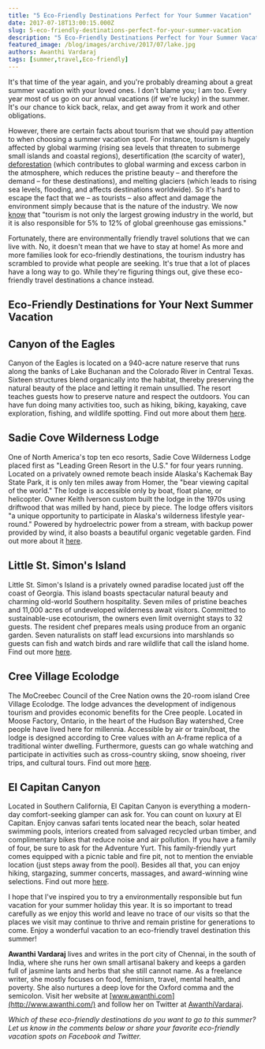 ```yaml
---
title: "5 Eco-Friendly Destinations Perfect for Your Summer Vacation"
date: 2017-07-18T13:00:15.000Z
slug: 5-eco-friendly-destinations-perfect-for-your-summer-vacation
description: "5 Eco-Friendly Destinations Perfect for Your Summer Vacation"
featured_image: /blog/images/archive/2017/07/lake.jpg
authors: Awanthi Vardaraj
tags: [summer,travel,Eco-friendly]
---
```


It's that time of the year again, and you're probably dreaming about a great summer vacation with your loved ones. I don't blame you; I am too. Every year most of us go on our annual vacations (if we're lucky) in the summer. It's our chance to kick back, relax, and get away from it work and other obligations.

However, there are certain facts about tourism that we should pay attention to when choosing a summer vacation spot. For instance, tourism is hugely affected by global warming (rising sea levels that threaten to submerge small islands and coastal regions), desertification (the scarcity of water), [deforestation](https://www.tomatoink.com/blog/posts/how-to-stop-deforestation.html) (which contributes to global warming and excess carbon in the atmosphere, which reduces the pristine beauty – and therefore the demand – for these destinations), and melting glaciers (which leads to rising sea levels, flooding, and affects destinations worldwide). So it's hard to escape the fact that we – as tourists – also affect and damage the environment simply because that is the nature of the industry. We now [know](http://www.climate-kic.org/case-studies/defining-carbon-footprints-of-tourism-packages/) that "tourism is not only the largest growing industry in the world, but it is also responsible for 5% to 12% of global greenhouse gas emissions."

Fortunately, there are environmentally friendly travel solutions that we can live with. No, it doesn't mean that we have to stay at home! As more and more families look for eco-friendly destinations, the tourism industry has scrambled to provide what people are seeking. It's true that a lot of places have a long way to go. While they're figuring things out, give these eco-friendly travel destinations a chance instead.

## Eco-Friendly Destinations for Your Next Summer Vacation

## Canyon of the Eagles

Canyon of the Eagles is located on a 940-acre nature reserve that runs along the banks of Lake Buchanan and the Colorado River in Central Texas. Sixteen structures blend organically into the habitat, thereby preserving the natural beauty of the place and letting it remain unsullied. The resort teaches guests how to preserve nature and respect the outdoors. You can have fun doing many activities too, such as hiking, biking, kayaking, cave exploration, fishing, and wildlife spotting. Find out more about them [here](http://www.canyonoftheeagles.com/).

## Sadie Cove Wilderness Lodge

One of North America's top ten eco resorts, Sadie Cove Wilderness Lodge placed first as "Leading Green Resort in the U.S." for four years running. Located on a privately owned remote beach inside Alaska's Kachemak Bay State Park, it is only ten miles away from Homer, the "bear viewing capital of the world." The lodge is accessible only by boat, float plane, or helicopter. Owner Keith Iverson custom built the lodge in the 1970s using driftwood that was milled by hand, piece by piece. The lodge offers visitors "a unique opportunity to participate in Alaska's wilderness lifestyle year-round." Powered by hydroelectric power from a stream, with backup power provided by wind, it also boasts a beautiful organic vegetable garden. Find out more about it [here](http://sadiecove.com/).

## Little St. Simon's Island

Little St. Simon's Island is a privately owned paradise located just off the coast of Georgia. This island boasts spectacular natural beauty and charming old-world Southern hospitality. Seven miles of pristine beaches and 11,000 acres of undeveloped wilderness await visitors. Committed to sustainable-use ecotourism, the owners even limit overnight stays to 32 guests. The resident chef prepares meals using produce from an organic garden. Seven naturalists on staff lead excursions into marshlands so guests can fish and watch birds and rare wildlife that call the island home. Find out more [here](http://www.littlestsimonsisland.com/).

## Cree Village Ecolodge

The MoCreebec Council of the Cree Nation owns the 20-room island Cree Village Ecolodge. The lodge advances the development of indigenous tourism and provides economic benefits for the Cree people. Located in Moose Factory, Ontario, in the heart of the Hudson Bay watershed, Cree people have lived here for millennia. Accessible by air or train/boat, the lodge is designed according to Cree values with an A-frame replica of a traditional winter dwelling. Furthermore, guests can go whale watching and participate in activities such as cross-country skiing, snow shoeing, river trips, and cultural tours. Find out more [here](http://www.creevillage.com/).

## El Capitan Canyon

Located in Southern California, El Capitan Canyon is everything a modern-day comfort-seeking glamper can ask for. You can count on luxury at El Capitan. Enjoy canvas safari tents located near the beach, solar heated swimming pools, interiors created from salvaged recycled urban timber, and complimentary bikes that reduce noise and air pollution. If you have a family of four, be sure to ask for the Adventure Yurt. This family-friendly yurt comes equipped with a picnic table and fire pit, not to mention the enviable location (just steps away from the pool). Besides all that, you can enjoy hiking, stargazing, summer concerts, massages, and award-winning wine selections. Find out more [here](http://www.elcapitancanyon.com/).

I hope that I've inspired you to try a environmentally responsible but fun vacation for your summer holiday this year. It is so important to tread carefully as we enjoy this world and leave no trace of our visits so that the places we visit may continue to thrive and remain pristine for generations to come. Enjoy a wonderful vacation to an eco-friendly travel destination this summer!

**Awanthi Vardaraj** lives and writes in the port city of Chennai, in the south of India, where she runs her own small artisanal bakery and keeps a garden full of jasmine lants and herbs that she still cannot name. As a freelance writer, she mostly focuses on food, feminism, travel, mental health, and poverty. She also nurtures a deep love for the Oxford comma and the semicolon. Visit her website at [www.awanthi.com](http://www.awanthi.com/) and follow her on Twitter at [AwanthiVardaraj](https://twitter.com/AwanthiVardaraj).

_Which of these eco-friendly destinations do you want to go to this summer? Let us know in the comments below or share your favorite eco-friendly vacation spots on Facebook and Twitter._